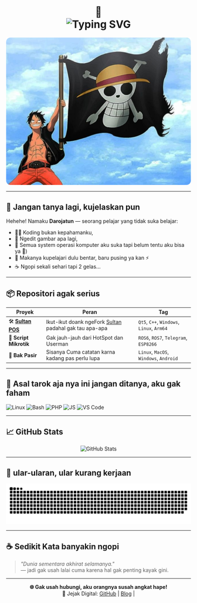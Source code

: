 <h1 align="center">
  🐍 <br>
  <img src="https://readme-typing-svg.demolab.com?font=Fira+Code&size=28&pause=1000&color=3BAF5D&center=true&vCenter=true&width=435&lines=Sarang+Ular+pulak+katanya;CChatGPT+memang+kurang+ajar." alt="Typing SVG" />
</h1>

<p align="center">
  <img src="lufi.png" width="650" alt="Makin bangsat aja Pemerintah Indonesia!! NGibarin bendera gini pun mau dipidanakan" />
</p>

---

## 🐍 Jangan tanya lagi, kujelaskan pun

Hehehe! Namaku **Darojatun** — seorang pelajar yang tidak suka belajar:
- 👨‍💻 Koding bukan kepahamanku,
- 🔧 Ngedit gambar apa lagi,
- 🐧 Semua system operasi komputer aku suka tapi belum tentu aku bisa ya 🌟)
- 📄 Makanya kupelajari dulu bentar, baru pusing ya kan ⚡
- ☕ Ngopi sekali sehari tapi 2 gelas...

---

## 📦 Repositori agak serius

| Proyek | Peran | Tag |
|--------|-----------|--------|
| 🛠️ <a href="https://github.com/darojatun/sultan-pos">**Sultan POS**</a> | Ikut-ikut doank ngeFork <a href="https://github.com/apinprastya/sultan">Sultan</a> padahal gak tau apa-apa | `Qt5`, `C++`, `Windows`, `Linux`, `Arm64` |
| 🔄 **Script Mikrotik** | Gak jauh-jauh dari HotSpot dan Userman | `ROS6`, `ROS7`, `Telegram`, `ESP8266` |
| 🧪 **Bak Pasir** | Sisanya Cuma catatan karna kadang pas perlu lupa | `Linux`, `MacOS`, `Windows`, `Android` |

---

## 🧰 Asal tarok aja nya ini jangan ditanya, aku gak faham

![Linux](https://img.shields.io/badge/Linux-FCC624?logo=linux&logoColor=black&style=for-the-badge)
![Bash](https://img.shields.io/badge/Bash-121011?logo=gnubash&logoColor=white&style=for-the-badge)
![PHP](https://img.shields.io/badge/PHP-777BB4?logo=php&logoColor=white&style=for-the-badge)
![JS](https://img.shields.io/badge/JavaScript-F7DF1E?logo=javascript&logoColor=black&style=for-the-badge)
![VS Code](https://img.shields.io/badge/VS_Code-007ACC?logo=visualstudiocode&logoColor=white&style=for-the-badge)

---

## 📈 GitHub Stats

<p align="center">
  <img src="https://github-readme-stats.vercel.app/api?username=darojatun&show_icons=true&theme=tokyonight" alt="GitHub Stats" />
</p>

---

## 🐍 ular-ularan, ular kurang kerjaan

<p align="center">
  <img src="https://raw.githubusercontent.com/Platane/snk/output/github-contribution-grid-snake-dark.svg" alt="snake eating my contribution graph" />
</p>

---

## ☕ Sedikit Kata banyakin ngopi

> _"Dunia sementara akhirat selamanya."_  
> — jadi gak usah lalai cuma karena hal gak penting kayak gini.

---

<p align="center">
  <b>🌐 Gak usah hubungi, aku orangnya susah angkat hape!</b><br>
  💬 Jejak Digital:
  <a href="https://darojatun.github.io/">GitHub</a> |
  <a href="https://blog.djatun.com">Blog</a> |
</p>
